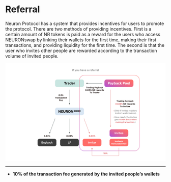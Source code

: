 # Referral

Neuron Protocol has a system that provides incentives for users to promote the protocol. There are two methods of providing incentives. First is a certain amount of NR tokens is paid as a reward for the users who access NEURONswap by linking their wallets for the first time, making their first transactions, and providing liquidity for the first time. The second is that the user who invites other people are rewarded according to the transaction volume of invited people.

![](<../.gitbook/assets/백서그래픽정리 레퍼럴 사용하는 경우.jpg>)

****

* **10% of the transaction fee generated by the invited people’s wallets**
